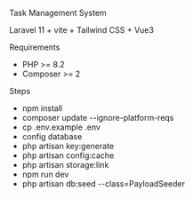 Task Management System

Laravel 11 + vite + Tailwind CSS + Vue3

Requirements

- PHP >= 8.2
- Composer >= 2

Steps
- npm install
- composer update --ignore-platform-reqs
- cp .env.example .env
- config database
- php artisan key:generate
- php artisan config:cache
- php artisan storage:link
- npm run dev
- php artisan db:seed --class=PayloadSeeder